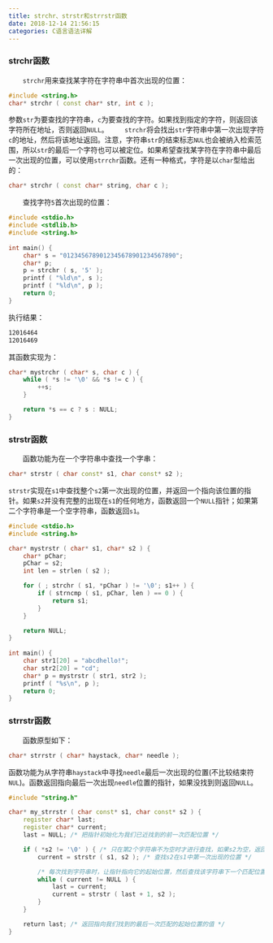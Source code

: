 ```yaml
---
title: strchr、strstr和strrstr函数
date: 2018-12-14 21:56:15
categories: C语言语法详解
---
```

### strchr函数

&emsp;&emsp;`strchr`用来查找某字符在字符串中首次出现的位置：

``` cpp
#include <string.h>
char* strchr ( const char* str, int c );
```

参数`str`为要查找的字符串，`c`为要查找的字符。如果找到指定的字符，则返回该字符所在地址，否则返回`NULL`。
&emsp;&emsp;`strchr`将会找出`str`字符串中第一次出现字符`c`的地址，然后将该地址返回。注意，字符串`str`的结束标志`NUL`也会被纳入检索范围，所以`str`的最后一个字符也可以被定位。如果希望查找某字符在字符串中最后一次出现的位置，可以使用`strrchr`函数。还有一种格式，字符是以`char`型给出的：

``` cpp
char* strchr ( const char* string, char c );
```

&emsp;&emsp;查找字符`5`首次出现的位置：

``` cpp
#include <stdio.h>
#include <stdlib.h>
#include <string.h>
​
int main() {
    char* s = "0123456789012345678901234567890";
    char* p;
    p = strchr ( s, '5' );
    printf ( "%ld\n", s );
    printf ( "%ld\n", p );
    return 0;
}
```

执行结果：

``` bash
12016464
12016469
```

其函数实现为：

``` c
char* mystrchr ( char* s, char c ) {
    while ( *s != '\0' && *s != c ) {
        ++s;
    }

    return *s == c ? s : NULL;
}
```

### strstr函数

&emsp;&emsp;函数功能为在一个字符串中查找一个字串：

``` cpp
char* strstr ( char const* s1, char const* s2 );
```

`strstr`实现在`s1`中查找整个`s2`第一次出现的位置，并返回一个指向该位置的指针。如果`s2`并没有完整的出现在`s1`的任何地方，函数返回一个`NULL`指针；如果第二个字符串是一个空字符串，函数返回`s1`。

``` cpp
#include <stdio.h>
#include <string.h>

char* mystrstr ( char* s1, char* s2 ) {
    char* pChar;
    pChar = s2;
    int len = strlen ( s2 );

    for ( ; strchr ( s1, *pChar ) != '\0'; s1++ ) {
        if ( strncmp ( s1, pChar, len ) == 0 ) {
            return s1;
        }
    }

    return NULL;
}
​
int main() {
    char str1[20] = "abcdhello!";
    char str2[20] = "cd";
    char* p = mystrstr ( str1, str2 );
    printf ( "%s\n", p );
    return 0;
}
```

### strrstr函数

&emsp;&emsp;函数原型如下：

``` cpp
char* strrstr ( char* haystack, char* needle );
```

函数功能为从字符串`haystack`中寻找`needle`最后一次出现的位置(不比较结束符`NUL`)。函数返回指向最后一次出现`needle`位置的指针，如果没找到则返回`NULL`。

``` cpp
#include "string.h"

char* my_strrstr ( char const* s1, char const* s2 ) {
    register char* last;
    register char* current;
    last = NULL; /* 把指针初始化为我们已近找到的前一次匹配位置 */

    if ( *s2 != '\0' ) { /* 只在第2个字符串不为空时才进行查找，如果s2为空，返回NULL */
        current = strstr ( s1, s2 ); /* 查找s2在s1中第一次出现的位置 */

        /* 每次找到字符串时，让指针指向它的起始位置，然后查找该字符串下一个匹配位置 */
        while ( current != NULL ) {
            last = current;
            current = strstr ( last + 1, s2 );
        }
    }

    ​return last; /* 返回指向我们找到的最后一次匹配的起始位置的值 */
}
```